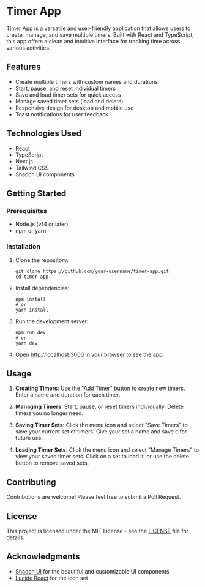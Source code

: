 # Timer App

Timer App is a versatile and user-friendly application that allows users to create, manage, and save multiple timers. Built with React and TypeScript, this app offers a clean and intuitive interface for tracking time across various activities.

## Features

- Create multiple timers with custom names and durations
- Start, pause, and reset individual timers
- Save and load timer sets for quick access
- Manage saved timer sets (load and delete)
- Responsive design for desktop and mobile use
- Toast notifications for user feedback

## Technologies Used

- React
- TypeScript
- Next.js
- Tailwind CSS
- Shadcn UI components

## Getting Started

### Prerequisites

- Node.js (v14 or later)
- npm or yarn

### Installation

1. Clone the repository:
   ```
   git clone https://github.com/your-username/timer-app.git
   cd timer-app
   ```

2. Install dependencies:
   ```
   npm install
   # or
   yarn install
   ```

3. Run the development server:
   ```
   npm run dev
   # or
   yarn dev
   ```

4. Open [http://localhost:3000](http://localhost:3000) in your browser to see the app.

## Usage

1. **Creating Timers**: Use the "Add Timer" button to create new timers. Enter a name and duration for each timer.

2. **Managing Timers**: Start, pause, or reset timers individually. Delete timers you no longer need.

3. **Saving Timer Sets**: Click the menu icon and select "Save Timers" to save your current set of timers. Give your set a name and save it for future use.

4. **Loading Timer Sets**: Click the menu icon and select "Manage Timers" to view your saved timer sets. Click on a set to load it, or use the delete button to remove saved sets.

## Contributing

Contributions are welcome! Please feel free to submit a Pull Request.

## License

This project is licensed under the MIT License - see the [LICENSE](LICENSE) file for details.

## Acknowledgments

- [Shadcn UI](https://ui.shadcn.com/) for the beautiful and customizable UI components
- [Lucide React](https://lucide.dev/) for the icon set
